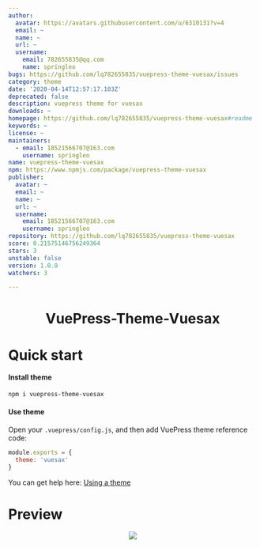 ```yaml
---
author:
  avatar: https://avatars.githubusercontent.com/u/6310131?v=4
  email: ~
  name: ~
  url: ~
  username:
    email: 782655835@qq.com
    name: springleo
bugs: https://github.com/lq782655835/vuepress-theme-vuesax/issues
category: theme
date: '2020-04-14T12:57:17.103Z'
deprecated: false
description: vuepress theme for vuesax
downloads: ~
homepage: https://github.com/lq782655835/vuepress-theme-vuesax#readme
keywords: ~
license: ~
maintainers:
  - email: 18521566707@163.com
    username: springleo
name: vuepress-theme-vuesax
npm: https://www.npmjs.com/package/vuepress-theme-vuesax
publisher:
  avatar: ~
  email: ~
  name: ~
  url: ~
  username:
    email: 18521566707@163.com
    username: springleo
repository: https://github.com/lq782655835/vuepress-theme-vuesax
score: 0.21575146756249364
stars: 3
unstable: false
version: 1.0.0
watchers: 3

---
```



<h1 align="center">VuePress-Theme-Vuesax</h1>

# Quick start

#### Install theme

```sh
npm i vuepress-theme-vuesax
```

#### Use theme

Open your `.vuepress/config.js`, and then add VuePress theme reference code:
```js
module.exports = {
  theme: 'vuesax'
}
```
You can get help here: [Using a theme](https://vuepress.vuejs.org/theme/using-a-theme.html#theme-shorthand)

# Preview

<p align="center"><img src="https://user-images.githubusercontent.com/6310131/79226928-c513fa80-7e91-11ea-82c6-503920266ea9.png"/></p>